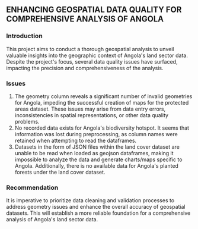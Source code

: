 ## ENHANCING GEOSPATIAL DATA QUALITY FOR COMPREHENSIVE ANALYSIS OF ANGOLA

### Introduction
This project aims to conduct a thorough geospatial analysis to unveil valuable insights into the geographic context of Angola's land sector data. Despite the project's focus, several data quality issues have surfaced, impacting the precision and comprehensiveness of the analysis.

### Issues
1. The geometry column reveals a significant number of invalid geometries for Angola, impeding the successful creation of maps for the protected areas dataset. These issues may arise from data entry errors, inconsistencies in spatial representations, or other data quality problems.
2. No recorded data exists for Angola's biodiversity hotspot. It seems that information was lost during preprocessing, as column names were retained when attempting to read the dataframes.
3. Datasets in the form of JSON files within the land cover dataset are unable to be read when loaded as geojson dataframes, making it impossible to analyze the data and generate charts/maps specific to Angola. Additionally, there is no available data for Angola's planted forests under the land cover dataset.

### Recommendation
It is imperative to prioritize data cleaning and validation processes to address geometry issues and enhance the overall accuracy of geospatial datasets. This will establish a more reliable foundation for a comprehensive analysis of Angola's land sector data.